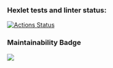### Hexlet tests and linter status:
[![Actions Status](https://github.com/SergeyM705/frontend-project-lvl1/workflows/hexlet-check/badge.svg)](https://github.com/SergeyM705/frontend-project-lvl1/actions)


### Maintainability Badge
<a href="https://codeclimate.com/github/SergeyM705/frontend-project-lvl1/maintainability"><img src="https://api.codeclimate.com/v1/badges/05ac521edd9bccf3232c/maintainability" /></a>
